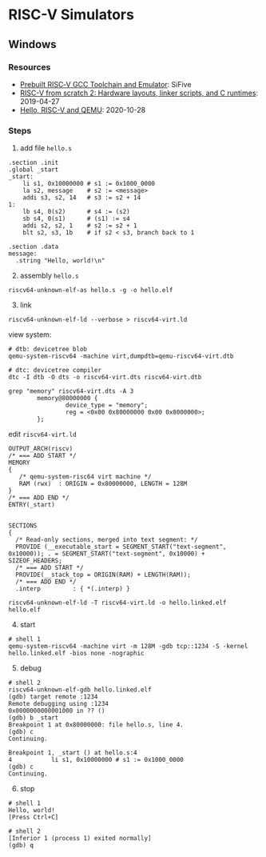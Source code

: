 # RISC-V Simulators

## Windows

### Resources

- [Prebuilt RISC‑V GCC Toolchain and Emulator](https://www.sifive.com/software): SiFive
- [RISC-V from scratch 2: Hardware layouts, linker scripts, and C runtimes](https://twilco.github.io/riscv-from-scratch/2019/04/27/riscv-from-scratch-2.html): 2019-04-27
- [Hello, RISC-V and QEMU](https://mth.st/blog/riscv-qemu/): 2020-10-28

### Steps

1. add file `hello.s`

```
.section .init
.global _start
_start:
    li s1, 0x10000000 # s1 := 0x1000_0000
    la s2, message    # s2 := <message>
    addi s3, s2, 14   # s3 := s2 + 14
1:
    lb s4, 0(s2)      # s4 := (s2)
    sb s4, 0(s1)      # (s1) := s4
    addi s2, s2, 1    # s2 := s2 + 1
    blt s2, s3, 1b    # if s2 < s3, branch back to 1

.section .data
message:
  .string "Hello, world!\n"
```


2. assembly `hello.s`

```
riscv64-unknown-elf-as hello.s -g -o hello.elf
```

3. link

```
riscv64-unknown-elf-ld --verbose > riscv64-virt.ld
```

view system:

```
# dtb: devicetree blob
qemu-system-riscv64 -machine virt,dumpdtb=qemu-riscv64-virt.dtb

# dtc: devicetree compiler
dtc -I dtb -O dts -o riscv64-virt.dts riscv64-virt.dtb

grep "memory" riscv64-virt.dts -A 3
        memory@80000000 {
                device_type = "memory";
                reg = <0x00 0x80000000 0x00 0x8000000>;
        };
```

edit `riscv64-virt.ld`

```
OUTPUT_ARCH(riscv)
/* === ADD START */
MEMORY
{
   /* qemu-system-risc64 virt machine */
   RAM (rwx)  : ORIGIN = 0x80000000, LENGTH = 128M
}
/* === ADD END */
ENTRY(_start)


SECTIONS
{
  /* Read-only sections, merged into text segment: */
  PROVIDE (__executable_start = SEGMENT_START("text-segment", 0x10000)); . = SEGMENT_START("text-segment", 0x10000) + SIZEOF_HEADERS;
  /* === ADD START */
  PROVIDE(__stack_top = ORIGIN(RAM) + LENGTH(RAM));
  /* === ADD END */
  .interp         : { *(.interp) }
```


```
riscv64-unknown-elf-ld -T riscv64-virt.ld -o hello.linked.elf hello.elf
```

4. start

```
# shell 1
qemu-system-riscv64 -machine virt -m 128M -gdb tcp::1234 -S -kernel hello.linked.elf -bios none -nographic
```

5. debug

```
# shell 2
riscv64-unknown-elf-gdb hello.linked.elf
(gdb) target remote :1234
Remote debugging using :1234
0x0000000000001000 in ?? ()
(gdb) b _start
Breakpoint 1 at 0x80000000: file hello.s, line 4.
(gdb) c
Continuing.

Breakpoint 1, _start () at hello.s:4
4           li s1, 0x10000000 # s1 := 0x1000_0000
(gdb) c
Continuing.
```

6. stop

```
# shell 1
Hello, world!
[Press Ctrl+C]

# shell 2
[Inferior 1 (process 1) exited normally]
(gdb) q
```
